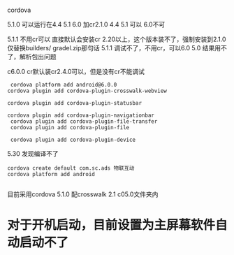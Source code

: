 ###### 
cordova

5.1.0 可以运行在4.4 5.1 6.0
加cr2.1.0 4.4 5.1 可以 6.0不可

5.1.1 不用cr可以 直接默认会安装cr 2.20以上，这个版本装不了，强制安装到2.1.0 仅替换builders/ gradel.zip那句话 
5.1.1 调试不了，不用cr，可以6.0 5.0
结果用不了，解析包出问题

c6.0.0 cr默认装cr2.4.0可以，但是没有cr不能调试

```
 cordova platform add android@6.0.0
cordova plugin add cordova-plugin-crosswalk-webview

cordova plugin add cordova-plugin-statusbar

cordova plugin add cordova-plugin-navigationbar
 cordova plugin add cordova-plugin-file-transfer
 cordova plugin add cordova-plugin-file

 cordova plugin add cordova-plugin-device

```
5.30 发现编译不了

```
cordova create default com.sc.ads 物联互动
cordova platform add android


```

目前采用cordova 5.1.0 配crosswalk 2.1
c05.0文件夹内
# 对于开机启动，目前设置为主屏幕软件自动启动不了
